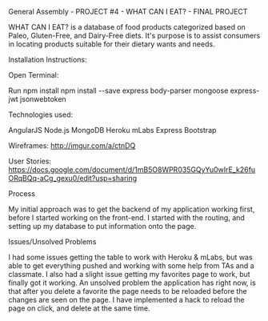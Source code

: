 General Assembly - PROJECT #4 - WHAT CAN I EAT? - FINAL PROJECT

WHAT CAN I EAT? is a database of food products categorized based on Paleo, Gluten-Free, and Dairy-Free diets. It's purpose is to assist consumers in locating products suitable for their dietary wants and needs.

Installation Instructions:

Open Terminal:

Run npm install npm install --save express body-parser mongoose express-jwt jsonwebtoken

Technologies used:

AngularJS Node.js MongoDB Heroku mLabs Express Bootstrap

Wireframes: http://imgur.com/a/ctnDQ


User Stories: https://docs.google.com/document/d/1mB5O8WPR035GQyYu0wIrE_k26fuORqBQq-aCg_gexu0/edit?usp=sharing

Process

My initial approach was to get the backend of my application working first, before I started working on the front-end. 
I started with the routing, and setting up my database to put information onto the page. 

Issues/Unsolved Problems

I had some issues getting the table to work with Heroku & mLabs, but was able to get everything pushed and working with some help from TAs and a classmate. 
I also had a slight issue getting my favorites page to work, but finally got it working. 
An unsolved problem the application has right now, is that after you delete a favorite the page needs to be reloaded before the changes
are seen on the page. I have implemented a hack to reload the page on click, and delete at the same time. 

